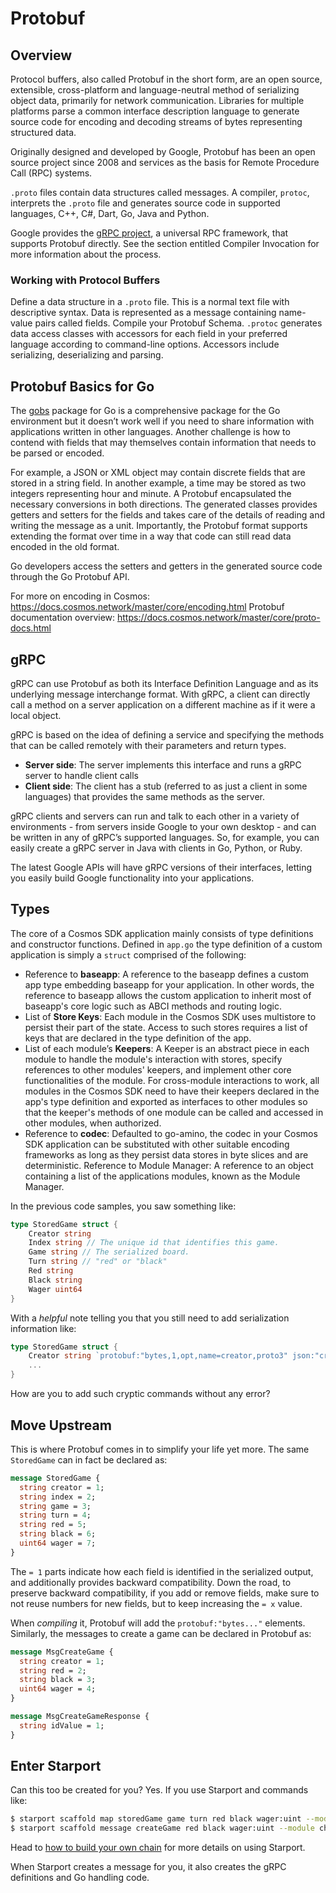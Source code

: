 # Protobuf

## Overview

Protocol buffers, also called Protobuf in the short form, are an open source, extensible,  cross-platform and language-neutral method of serializing object data, primarily for network communication. Libraries for multiple platforms parse a common interface description language to generate source code for encoding and decoding streams of bytes representing structured data.

Originally designed and developed by Google, Protobuf has been an open source project since 2008 and services as the basis for Remote Procedure Call (RPC) systems.

`.proto` files contain data structures called messages. A compiler, `protoc`, interprets the `.proto` file and generates source code in supported languages,  C++, C#, Dart, Go, Java and Python.

<HighlightBox type=”info”>

Google provides the [gRPC project](https://blog.conan.io/2019/03/06/Serializing-your-data-with-Protobuf.html), a universal RPC framework, that supports Protobuf directly. See the section entitled Compiler Invocation for more information about the process.

</HighlightBox>

### Working with Protocol Buffers

Define a data structure in a `.proto` file. This is a normal text file with descriptive syntax. Data is represented as a message containing name-value pairs called fields.
Compile your Protobuf Schema. `.protoc` generates data access classes with accessors for each field in your preferred language according to command-line options. Accessors include serializing, deserializing and parsing.

## Protobuf Basics for Go

The [gobs](https://golang.org/pkg/encoding/gob/) package for Go is a comprehensive package for the Go environment but it doesn’t work well if you need to share information with applications written in other languages. Another challenge is how to contend with fields that may themselves contain information that needs to be parsed or encoded.

For example, a JSON or XML object may contain discrete fields that are stored in a string field. In another example, a time may be stored as two integers representing hour and minute. A Protobuf encapsulated the necessary conversions in both directions. The generated classes provides getters and setters for the fields and takes care of the details of reading and writing the message as a unit. Importantly, the Protobuf format supports extending the format over time in a way that code can still read data encoded in the old format.

Go developers access the setters and getters in the generated source code through the Go Protobuf API.

<HighlightBox type=”info”>

For more on encoding in Cosmos: https://docs.cosmos.network/master/core/encoding.html
Protobuf documentation overview: https://docs.cosmos.network/master/core/proto-docs.html

</HighlightBox>

## gRPC

gRPC can use Protobuf as both its Interface Definition Language and as its underlying message interchange format. With gRPC, a client can directly call a method on a server application on a different machine as if it were a local object.

gRPC is based on the idea of defining a service and specifying the methods that can be called remotely with their parameters and return types.

* **Server side**:  The server implements this interface and runs a gRPC server to handle client calls
* **Client side**: The client has a stub (referred to as just a client in some languages) that provides the same methods as the server.

gRPC clients and servers can run and talk to each other in a variety of environments - from servers inside Google to your own desktop - and can be written in any of gRPC’s supported languages. So, for example, you can easily create a gRPC server in Java with clients in Go, Python, or Ruby.

The latest Google APIs will have gRPC versions of their interfaces, letting you easily build Google functionality into your applications.

## Types

The core of a Cosmos SDK application mainly consists of type definitions and constructor functions. Defined in `app.go` the type definition of a custom application is simply a `struct` comprised of the following:

* Reference to **baseapp**: A reference to the baseapp defines a custom app type embedding baseapp for your application. In other words, the reference to baseapp allows the custom application to inherit most of baseapp's core logic such as ABCI methods and routing logic.
* List of **Store Keys**: Each module in the Cosmos SDK uses multistore to persist their part of the state. Access to such stores requires a list of keys that are declared in the type definition of the app.
* List of each module’s **Keepers**: A Keeper is an abstract piece in each module to handle the module's interaction with stores, specify references to other modules' keepers, and implement other core functionalities of the module. For cross-module interactions to work, all modules in the Cosmos SDK need to have their keepers declared in the app's type definition and exported as interfaces to other modules so that the keeper's methods of one module can be called and accessed in other modules, when authorized.
* Reference to **codec**: Defaulted to go-amino, the codec in your Cosmos SDK application can be substituted with other suitable encoding frameworks as long as they persist data stores in byte slices and are deterministic.
Reference to Module Manager: A reference to an object containing a list of the applications modules, known as the Module Manager.

<ExpansionPanel title="Show me some code for my checkers blockchain">

In the previous code samples, you saw something like:

```go
type StoredGame struct {
    Creator string
    Index string // The unique id that identifies this game.
    Game string // The serialized board.
    Turn string // "red" or "black"
    Red string
    Black string
    Wager uint64
}
```
With a _helpful_ note telling you that you still need to add serialization information like:

```go
type StoredGame struct {
    Creator string `protobuf:"bytes,1,opt,name=creator,proto3" json:"creator,omitempty"`
    ...
}
```
How are you to add such cryptic commands without any error?

## Move Upstream

This is where Protobuf comes in to simplify your life yet more. The same `StoredGame` can in fact be declared as:

```protobuf
message StoredGame {
  string creator = 1;
  string index = 2;
  string game = 3;
  string turn = 4;
  string red = 5;
  string black = 6;
  uint64 wager = 7;
}
```
The `= 1` parts indicate how each field is identified in the serialized output, and additionally provides backward compatibility. Down the road, to preserve backward compatibility, if you add or remove fields, make sure to not reuse numbers for new fields, but to keep increasing the `= x` value.

When _compiling_ it, Protobuf will add the `protobuf:"bytes..."` elements. Similarly, the messages to create a game can be declared in Protobuf as:

```protobuf
message MsgCreateGame {
  string creator = 1;
  string red = 2;
  string black = 3;
  uint64 wager = 4;
}

message MsgCreateGameResponse {
  string idValue = 1;
}
```

## Enter Starport

Can this too be created for you? Yes. If you use Starport and commands like:

```sh
$ starport scaffold map storedGame game turn red black wager:uint --module checkers --no-message
$ starport scaffold message createGame red black wager:uint --module checkers --response idValue
```
Head to [how to build your own chain](../5-my-own-chain/01-index) for more details on using Starport.

When Starport creates a message for you, it also creates the gRPC definitions and Go handling code.

</ExpansionPanel>
